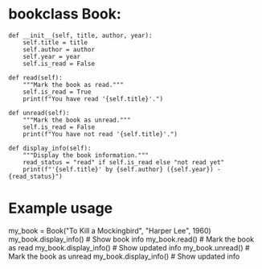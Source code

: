 # bookclass Book:
    def __init__(self, title, author, year):
        self.title = title
        self.author = author
        self.year = year
        self.is_read = False

    def read(self):
        """Mark the book as read."""
        self.is_read = True
        print(f"You have read '{self.title}'.")

    def unread(self):
        """Mark the book as unread."""
        self.is_read = False
        print(f"You have not read '{self.title}'.")

    def display_info(self):
        """Display the book information."""
        read_status = "read" if self.is_read else "not read yet"
        print(f"'{self.title}' by {self.author} ({self.year}) - {read_status}")


# Example usage
my_book = Book("To Kill a Mockingbird", "Harper Lee", 1960)
my_book.display_info()  # Show book info
my_book.read()          # Mark the book as read
my_book.display_info()  # Show updated info
my_book.unread()        # Mark the book as unread
my_book.display_info()  # Show updated info
